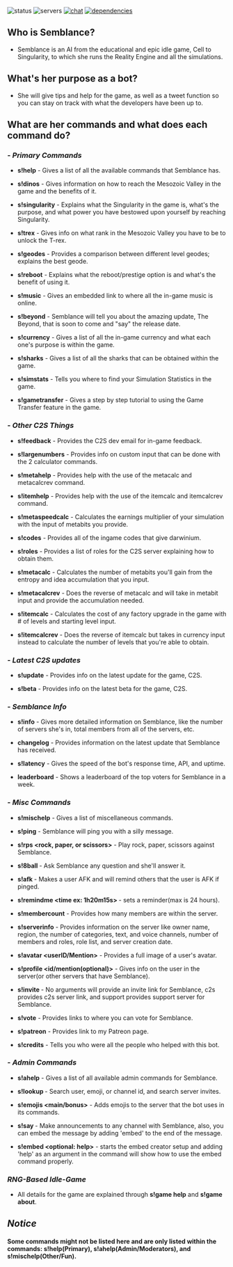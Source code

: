 ![status](https://botlist.space/bot/794033850665533450/badge?property=status) ![servers](https://botlist.space/bot/794033850665533450/badge?property=servers) [![chat](https://img.shields.io/discord/794054988224659490?color=%237289DA&logo=discord&logoColor=white)](https://discord.gg/XFMaTn6taf) [![dependencies](https://img.shields.io/david/officialsirh/semblance-bot)](https://david-dm.org/officialsirh/semblance-bot)

## **Who is Semblance?**

- Semblance is an AI from the educational and epic idle game, Cell to Singularity, to which she runs the Reality Engine and all the simulations.

## **What's her purpose as a bot?**

- She will give tips and help for the game, as well as a tweet function so you can stay on track with what the developers have been up to.

## **What are her commands and what does each command do?**

### - *Primary Commands*

+ **s!help** - Gives a list of all the available commands that Semblance has.

- **s!dinos** - Gives information on how to reach the Mesozoic Valley in the game and the benefits of it.

- **s!singularity** - Explains what the Singularity in the game is, what's the purpose, and what power you have bestowed upon yourself by reaching Singularity.

- **s!trex** - Gives info on what rank in the Mesozoic Valley you have to be to unlock the T-rex.

- **s!geodes** - Provides a comparison between different level geodes; explains the best geode.

- **s!reboot** - Explains what the reboot/prestige option is and what's the benefit of using it.

- **s!music** - Gives an embedded link to where all the in-game music is online.

- **s!beyond** - Semblance will tell you about the amazing update, The Beyond, that is soon to come and "say" the release date.

- **s!currency** - Gives a list of all the in-game currency and what each one's purpose is within the game.

- **s!sharks** - Gives a list of all the sharks that can be obtained within the game.

- **s!simstats** - Tells you where to find your Simulation Statistics in the game.

- **s!gametransfer** - Gives a step by step tutorial to using the Game Transfer feature in the game.

### - *Other C2S Things*

- **s!feedback** - Provides the C2S dev email for in-game feedback.

- **s!largenumbers** - Provides info on custom input that can be done with the 2 calculator commands.

- **s!metahelp** - Provides help with the use of the metacalc and metacalcrev command.

- **s!itemhelp** - Provides help with the use of the itemcalc and itemcalcrev command.

- **s!metaspeedcalc** - Calculates the earnings multiplier of your simulation with the input of metabits you provide.

- **s!codes** - Provides all of the ingame codes that give darwinium.

- **s!roles** - Provides a list of roles for the C2S server explaining how to obtain them.

- **s!metacalc** - Calculates the number of metabits you'll gain from the entropy and idea accumulation that you input.

- **s!metacalcrev** - Does the reverse of metacalc and will take in metabit input and provide the accumulation needed.

- **s!itemcalc** - Calculates the cost of any factory upgrade in the game with # of levels and starting level input.

- **s!itemcalcrev** - Does the reverse of itemcalc but takes in currency input instead to calculate the number of levels that you're able to obtain.

### - *Latest C2S updates*

- **s!update** - Provides info on the latest update for the game, C2S.

- **s!beta** - Provides info on the latest beta for the game, C2S.

### - *Semblance Info*

- **s!info** - Gives more detailed information on Semblance, like the number of servers she's in, total members from all of the servers, etc.

- **changelog** - Provides information on the latest update that Semblance has received.

- **s!latency** - Gives the speed of the bot's response time, API, and uptime.

- **leaderboard** - Shows a leaderboard of the top voters for Semblance in a week.

### - *Misc Commands*

+ **s!mischelp** - Gives a list of miscellaneous commands.

- **s!ping** - Semblance will ping you with a silly message.

- **s!rps <rock, paper, or scissors>** - Play rock, paper, scissors against Semblance.

- **s!8ball <question>** - Ask Semblance any question and she'll answer it.

- **s!afk <reason>** - Makes a user AFK and will remind others that the user is AFK if pinged.

- **s!remindme <time ex: 1h20m15s> <reminder>** - sets a reminder(max is 24 hours).

- **s!membercount** - Provides how many members are within the server.

- **s!serverinfo** - Provides information on the server like owner name, region, the number of categories, text, and voice channels, number of members and roles, role list, and server creation date.

- **s!avatar <userID/Mention>** - Provides a full image of a user's avatar.

- **s!profile <id/mention(optional)>** - Gives info on the user in the server(or other servers that have Semblance).

- **s!invite <c2s or support>** - No arguments will provide an invite link for Semblance, c2s provides c2s server link, and support provides support server for Semblance.

- **s!vote** - Provides links to where you can vote for Semblance.

- **s!patreon** - Provides link to my Patreon page.

- **s!credits** - Tells you who were all the people who helped with this bot.

### - *Admin Commands*

+ **s!ahelp** - Gives a list of all available admin commands for Semblance.

- **s!lookup <ids or invite-link>** - Search user, emoji, or channel id, and search server invites.

- **s!emojis <main/bonus>** - Adds emojis to the server that the bot uses in its commands.

- **s!say <channelMention> <message>** - Make announcements to any channel with Semblance, also, you can embed the message by adding 'embed' to the end of the message.

- **s!embed <optional: help>** - starts the embed creator setup and adding 'help' as an argument in the command will show how to use the embed command properly.

### *RNG-Based Idle-Game*
+ All details for the game are explained through **s!game help** and **s!game about**.

## *Notice*
#### Some commands might not be listed here and are only listed within the commands: **s!help**(Primary), **s!ahelp**(Admin/Moderators), and **s!mischelp**(Other/Fun).
